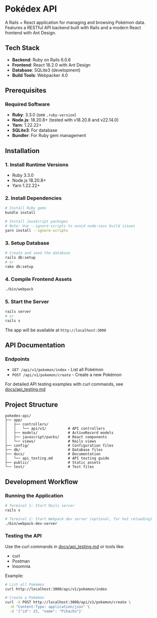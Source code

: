 # Pokédex API

A Rails + React application for managing and browsing Pokémon data. Features a RESTful API backend built with Rails and a modern React frontend with Ant Design.

## Tech Stack

- **Backend**: Ruby on Rails 6.0.6
- **Frontend**: React 18.2.0 with Ant Design
- **Database**: SQLite3 (development)
- **Build Tools**: Webpacker 4.0

## Prerequisites

### Required Software

- **Ruby**: 3.3.0 (see `.ruby-version`)
- **Node.js**: 18.20.8+ (tested with v18.20.8 and v22.14.0)
- **Yarn**: 1.22.22+
- **SQLite3**: For database
- **Bundler**: For Ruby gem management

## Installation

### 1. Install Runtime Versions
- Ruby 3.3.0
- Node.js 18.20.8+
- Yarn 1.22.22+

### 2. Install Dependencies

```bash
# Install Ruby gems
bundle install

# Install JavaScript packages
# Note: Use --ignore-scripts to avoid node-sass build issues
yarn install --ignore-scripts
```

### 3. Setup Database

```bash
# Create and seed the database
rails db:setup
# or
rake db:setup
```

### 4. Compile Frontend Assets

```bash
./bin/webpack
```

### 5. Start the Server

```bash
rails server
# or
rails s
```

The app will be available at `http://localhost:3000`

## API Documentation

### Endpoints

- `GET /api/v1/pokemon/index` - List all Pokémon
- `POST /api/v1/pokemon/create` - Create a new Pokémon

For detailed API testing examples with curl commands, see [docs/api_testing.md](docs/api_testing.md)

## Project Structure

```
pokedex-api/
├── app/
│   ├── controllers/
│   │   └── api/v1/          # API controllers
│   ├── models/              # ActiveRecord models
│   ├── javascript/packs/    # React components
│   └── views/               # Rails views
├── config/                  # Configuration files
├── db/                      # Database files
├── docs/                    # Documentation
│   └── api_testing.md       # API testing guide
├── public/                  # Static assets
└── test/                    # Test files
```

## Development Workflow

### Running the Application

```bash
# Terminal 1: Start Rails server
rails s

# Terminal 2: Start Webpack dev server (optional, for hot reloading)
./bin/webpack-dev-server
```

### Testing the API

Use the curl commands in [docs/api_testing.md](docs/api_testing.md) or tools like:
- curl
- Postman
- Insomnia

Example:
```bash
# List all Pokémon
curl http://localhost:3000/api/v1/pokemon/index

# Create a Pokémon
curl -X POST http://localhost:3000/api/v1/pokemon/create \
  -H "Content-Type: application/json" \
  -d '{"id": 25, "name": "Pikachu"}'
```
